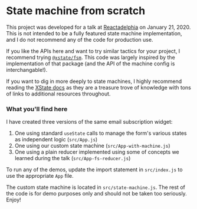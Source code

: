 # State machine from scratch

This project was developed for a talk at [Reactadelphia](https://www.meetup.com/Reactadelphia/) on January 21, 2020. This is not intended to be a fully featured state machine implementation, and I do not recommend any of the code for production use.

If you like the APIs here and want to try similar tactics for your project, I recommend trying [`@xstate/fsm`](https://xstate.js.org/docs/packages/xstate-fsm/). This code was largely inspired by the implementation of that package (and the API of the machine config is interchangable!).

If you want to dig in more deeply to state machines, I highly recommend reading the [XState docs](https://xstate.js.org/docs/) as they are a treasure trove of knowledge with tons of links to additional resources throughout.

### What you'll find here

I have created three versions of the same email subscription widget:
  1) One using standard `useState` calls to manage the form's various states as independent logic (`src/App.js`)
  2) One using our custom state machine (`src/App-with-machine.js`)
  3) One using a plain reducer implemented using some of concepts we learned during the talk (`src/App-fs-reducer.js`)

To run any of the demos, update the import statement in `src/index.js` to use the appropriate `App` file.

The custom state machine is located in `src/state-machine.js`. The rest of the code is for demo purposes only and should not be taken too seriously. Enjoy!
